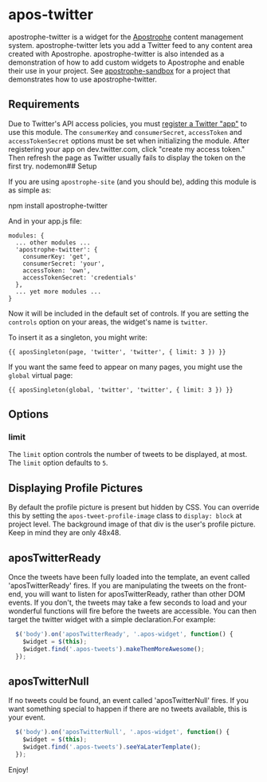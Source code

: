 # apos-twitter

apostrophe-twitter is a widget for the [Apostrophe](http://github.com/punkave/apostrophe) content management system. apostrophe-twitter lets you add a Twitter feed to any content area created with Apostrophe. apostrophe-twitter is also intended as a demonstration of how to add custom widgets to Apostrophe and enable their use in your project. See [apostrophe-sandbox](http://github.com/punkave/apostrophe-sandbox) for a project that demonstrates how to use apostrophe-twitter.

## Requirements

Due to Twitter's API access policies, you must [register a Twitter "app"](https://dev.twitter.com/) to use this module. The `consumerKey` and `consumerSecret`, `accessToken` and `accessTokenSecret` options must be set when initializing the module. After registering your app on dev.twitter.com, click "create my access token." Then refresh the page as Twitter usually fails to display the token on the first try.
nodemon## Setup

If you are using `apostrophe-site` (and you should be), adding this module is as simple as:

npm install apostrophe-twitter

And in your app.js file:

    modules: {
      ... other modules ...
      'apostrophe-twitter': {
        consumerKey: 'get',
        consumerSecret: 'your',
        accessToken: 'own',
        accessTokenSecret: 'credentials'
      },
      ... yet more modules ...
    }

Now it will be included in the default set of controls. If you are setting the `controls` option on your areas, the widget's name is `twitter`.

To insert it as a singleton, you might write:

    {{ aposSingleton(page, 'twitter', 'twitter', { limit: 3 }) }}

If you want the same feed to appear on many pages, you might use the `global` virtual page:

    {{ aposSingleton(global, 'twitter', 'twitter', { limit: 3 }) }}

## Options

### limit

The `limit` option controls the number of tweets to be displayed, at most. The `limit` option defaults to `5`.

## Displaying Profile Pictures

By default the profile picture is present but hidden by CSS. You can override this by setting the `apos-tweet-profile-image` class to `display: block` at project level. The background image of that div is the user's profile picture. Keep in mind they are only 48x48.

## aposTwitterReady

Once the tweets have been fully loaded into the template, an event called 'aposTwitterReady' fires. If you are manipulating the tweets on the front-end, you will want to listen for aposTwitterReady, rather than other DOM events. If you don't, the tweets may take a few seconds to load and your wonderful functions will fire before the tweets are accessible. You can then target the twitter widget with a simple declaration.For example:

```javascript
  $('body').on('aposTwitterReady', '.apos-widget', function() {
    $widget = $(this);
    $widget.find('.apos-tweets').makeThemMoreAwesome();
  });
```
## aposTwitterNull
If no tweets could be found, an event called 'aposTwitterNull' fires. If you want something special to happen if there are no tweets available, this is your event.

```javascript
  $('body').on('aposTwitterNull', '.apos-widget', function() {
    $widget = $(this);
    $widget.find('.apos-tweets').seeYaLaterTemplate();
  });
```

Enjoy!
